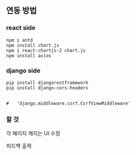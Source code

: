 ## 연동 방법


### react side

```
npm i antd
npm install chart.js
npm i react-chartjs-2 chart.js
npm install axios
```

### django side
```
pip install djangorestframework
pip install django-cors-headers


#   'django.middleware.csrf.CsrfViewMiddleware'
```


### 할 것

각 페이지 깨지는 UI 수정

피드백 출력
